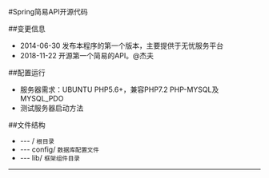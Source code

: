 #Spring简易API开源代码

##变更信息
* 2014-06-30 发布本程序的第一个版本，主要提供于无忧服务平台
* 2018-11-22 开源第一个简易的API。@杰夫

##配置运行

* 服务器需求：UBUNTU  PHP5.6+，兼容PHP7.2 PHP-MYSQL及MYSQL_PDO
* 测试服务器启动方法

##文件结构

* --- /                     `根目录`
* --- config/               `数据库配置文件`
* --- lib/                  `框架组件目录`






























---------------------------------------
